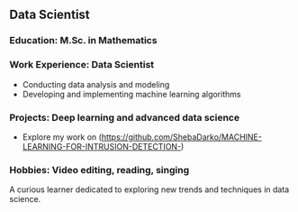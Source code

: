 ## Data Scientist

### Education: M.Sc. in Mathematics

### Work Experience: Data Scientist  
- Conducting data analysis and modeling  
- Developing and implementing machine learning algorithms

### Projects: Deep learning and advanced data science  
- Explore my work on (https://github.com/ShebaDarko/MACHINE-LEARNING-FOR-INTRUSION-DETECTION-)

### Hobbies: Video editing, reading, singing

A curious learner dedicated to exploring new trends and techniques in data science.

